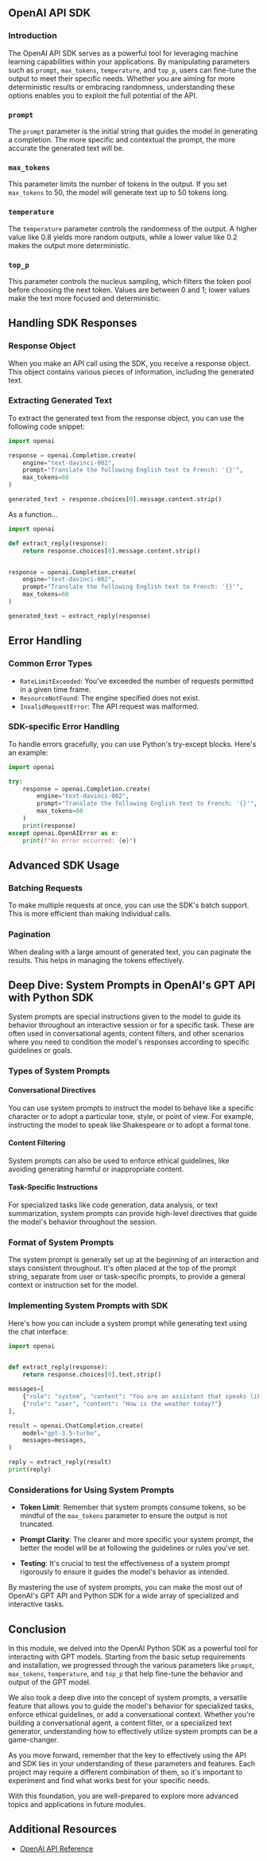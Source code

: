 ## OpenAI API SDK

### Introduction

The OpenAI API SDK serves as a powerful tool for leveraging machine learning capabilities within your applications. By manipulating parameters such as `prompt`, `max_tokens`, `temperature`, and `top_p`, users can fine-tune the output to meet their specific needs. Whether you are aiming for more deterministic results or embracing randomness, understanding these options enables you to exploit the full potential of the API.

### `prompt`

The `prompt` parameter is the initial string that guides the model in generating a completion. The more specific and contextual the prompt, the more accurate the generated text will be.

### `max_tokens`

This parameter limits the number of tokens in the output. If you set `max_tokens` to 50, the model will generate text up to 50 tokens long.

### `temperature`

The `temperature` parameter controls the randomness of the output. A higher value like 0.8 yields more random outputs, while a lower value like 0.2 makes the output more deterministic.

### `top_p`

This parameter controls the nucleus sampling, which filters the token pool before choosing the next token. Values are between 0 and 1; lower values make the text more focused and deterministic.

## Handling SDK Responses

### Response Object

When you make an API call using the SDK, you receive a response object. This object contains various pieces of information, including the generated text.

### Extracting Generated Text

To extract the generated text from the response object, you can use the following code snippet:

```python
import openai

response = openai.Completion.create(
    engine="text-davinci-002",
    prompt="Translate the following English text to French: '{}'",
    max_tokens=60
)

generated_text = response.choices[0].message.content.strip()
```

As a function...

```python
import openai

def extract_reply(response):
    return response.choices[0].message.content.strip()


response = openai.Completion.create(
    engine="text-davinci-002",
    prompt="Translate the following English text to French: '{}'",
    max_tokens=60
)

generated_text = extract_reply(response)
```

## Error Handling

### Common Error Types

- `RateLimitExceeded`: You've exceeded the number of requests permitted in a given time frame.
- `ResourceNotFound`: The engine specified does not exist.
- `InvalidRequestError`: The API request was malformed.

### SDK-specific Error Handling

To handle errors gracefully, you can use Python's try-except blocks. Here's an example:

```python
import openai

try:
    response = openai.Completion.create(
        engine="text-davinci-002",
        prompt="Translate the following English text to French: '{}'",
        max_tokens=60
    )
    print(response)
except openai.OpenAIError as e:
    print(f"An error occurred: {e}")

```

## Advanced SDK Usage

### Batching Requests

To make multiple requests at once, you can use the SDK's batch support. This is more efficient than making individual calls.

### Pagination

When dealing with a large amount of generated text, you can paginate the results. This helps in managing the tokens effectively.

## Deep Dive: System Prompts in OpenAI's GPT API with Python SDK

System prompts are special instructions given to the model to guide its behavior throughout an interactive session or for a specific task. These are often used in conversational agents, content filters, and other scenarios where you need to condition the model's responses according to specific guidelines or goals.

### Types of System Prompts

#### Conversational Directives
You can use system prompts to instruct the model to behave like a specific character or to adopt a particular tone, style, or point of view. For example, instructing the model to speak like Shakespeare or to adopt a formal tone.

#### Content Filtering
System prompts can also be used to enforce ethical guidelines, like avoiding generating harmful or inappropriate content.

#### Task-Specific Instructions
For specialized tasks like code generation, data analysis, or text summarization, system prompts can provide high-level directives that guide the model's behavior throughout the session.

### Format of System Prompts

The system prompt is generally set up at the beginning of an interaction and stays consistent throughout. It's often placed at the top of the prompt string, separate from user or task-specific prompts, to provide a general context or instruction set for the model.

### Implementing System Prompts with SDK

Here's how you can include a system prompt while generating text using the chat interface:

```python
import openai


def extract_reply(response):
    return response.choices[0].text.strip()

messages=[
    {"role": "system", "content": "You are an assistant that speaks like Shakespeare."},
    {"role": "user", "content": "How is the weather today?"}
],

result = openai.ChatCompletion.create(
    model="gpt-3.5-turbo",
    messages=messages,
)

reply = extract_reply(result)
print(reply)
```

### Considerations for Using System Prompts

- **Token Limit**: Remember that system prompts consume tokens, so be mindful of the `max_tokens` parameter to ensure the output is not truncated.
  
- **Prompt Clarity**: The clearer and more specific your system prompt, the better the model will be at following the guidelines or rules you've set.

- **Testing**: It's crucial to test the effectiveness of a system prompt rigorously to ensure it guides the model's behavior as intended.

By mastering the use of system prompts, you can make the most out of OpenAI's GPT API and Python SDK for a wide array of specialized and interactive tasks.

## Conclusion

In this module, we delved into the OpenAI Python SDK as a powerful tool for interacting with GPT models. Starting from the basic setup requirements and installation, we progressed through the various parameters like `prompt`, `max_tokens`, `temperature`, and `top_p` that help fine-tune the behavior and output of the GPT model. 

We also took a deep dive into the concept of system prompts, a versatile feature that allows you to guide the model's behavior for specialized tasks, enforce ethical guidelines, or add a conversational context. Whether you're building a conversational agent, a content filter, or a specialized text generator, understanding how to effectively utilize system prompts can be a game-changer.

As you move forward, remember that the key to effectively using the API and SDK lies in your understanding of these parameters and features. Each project may require a different combination of them, so it's important to experiment and find what works best for your specific needs.

With this foundation, you are well-prepared to explore more advanced topics and applications in future modules.


## Additional Resources
- [OpenAI API Reference](https://platform.openai.com/docs/api-reference)
